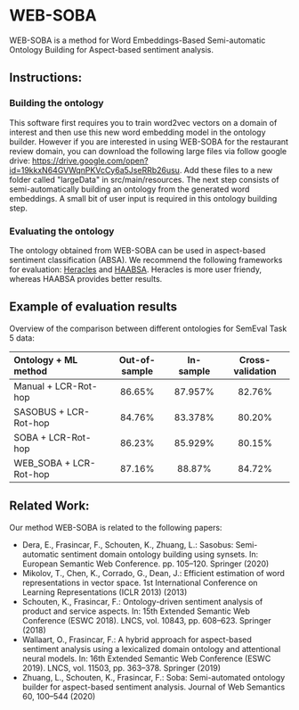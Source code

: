 # WEB-SOBA
WEB-SOBA is a method for Word Embeddings-Based Semi-automatic Ontology Building for Aspect-based sentiment analysis.

## Instructions: 

### Building the ontology
This software first requires you to train word2vec vectors on a domain of interest and then use this new word embedding model in the ontology builder. However if you are interested in using WEB-SOBA for the restaurant review domain, you can download the following large files via follow google drive: https://drive.google.com/open?id=19kkxN64GVWqnPKVcCy6a5JseRRb26usu. Add these files to a new folder called "largeData" in src/main/resources. The next step consists of semi-automatically building an ontology from the generated word embeddings. A small bit of user input is required in this ontology building step.

### Evaluating the ontology
The ontology obtained from WEB-SOBA can be used in aspect-based sentiment classification (ABSA). We recommend the following frameworks for evaluation: [Heracles](https://github.com/KSchouten/Heracles) and [HAABSA](https://github.com/ofwallaart/HAABSA). Heracles is more user friendy, whereas HAABSA provides better results.

## Example of evaluation results
Overview of the comparison between different ontologies for SemEval Task 5 data:

| Ontology + ML method| Out-of-sample  | In-sample  | Cross-validation |
| :------------------- |:-------------:| :---------:| :-----------------: | 
| Manual + LCR-Rot-hop   | 86.65% | 87.957% | 82.76% |
| SASOBUS + LCR-Rot-hop  | 84.76% | 83.378% | 80.20% |
| SOBA + LCR-Rot-hop  | 86.23% | 85.929% | 80.15% |
| WEB_SOBA + LCR-Rot-hop  | 87.16% | 88.87% | 84.72% |

## Related Work: ##
Our method WEB-SOBA is related to the following papers:
-  Dera, E., Frasincar, F., Schouten, K., Zhuang, L.: Sasobus: Semi-automatic sentiment domain ontology building using synsets. In: European Semantic Web Conference. pp. 105–120. Springer (2020)
- Mikolov, T., Chen, K., Corrado, G., Dean, J.: Efficient estimation of word representations in vector space. 1st International Conference on Learning Representations
(ICLR 2013) (2013)
- Schouten, K., Frasincar, F.: Ontology-driven sentiment analysis of product and
service aspects. In: 15th Extended Semantic Web Conference (ESWC 2018). LNCS, vol. 10843, pp. 608–623. Springer (2018)
- Wallaart, O., Frasincar, F.: A hybrid approach for aspect-based sentiment analysis
using a lexicalized domain ontology and attentional neural models. In: 16th Extended Semantic Web Conference (ESWC 2019). LNCS, vol. 11503, pp. 363–378. Springer (2019)
- Zhuang, L., Schouten, K., Frasincar, F.: Soba: Semi-automated ontology builder
for aspect-based sentiment analysis. Journal of Web Semantics 60, 100–544 (2020)

